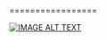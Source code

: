 
=================

[![IMAGE ALT TEXT](http://img.youtube.com/vi/xxxxxxx/0.jpg)](http://www.youtube.com/watch?v=xxxxxxx "Video Title")

